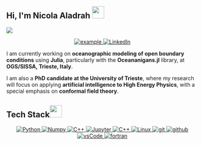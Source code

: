 ## Hi, I'm Nicola Aladrah <img src = "https://raw.githubusercontent.com/MartinHeinz/MartinHeinz/master/wave.gif" width = 32px height = 32px>

<p>
  <a href="https://github.com/DenverCoder1/readme-typing-svg"><img src="https://readme-typing-svg.herokuapp.com?&font=IBM+Plex+Sans&color=abcdef&size=20&lines=Welcome+to+my+GitHub+Profile!;I'm+a+Theoretical+Physicist;I+am+also+HPC+specialist+by+training" /></a>
</p>

<p align ="center">
  <a href="mailto:niccolo1996.na@gmail.com?subject=Feedback%20From%20Github&body=Hello," target="_blank">
    <img src="https://img.shields.io/badge/Email-D14836?style=for-the-badge&logo=gmail&logoColor=white" alt="example"/>
  </a>
   <a href="https://www.linkedin.com/in/nicola-aladrah-76a460280/" target="_blank">
    <img alt="LinkedIn" src="https://img.shields.io/badge/LinkedIn-0077B5?style=for-the-badge&logo=linkedin&logoColor=white">
  </a>   
  </p>

<p>
I am currently working on <b>oceanographic modeling of open boundary conditions</b> using <b>Julia</b>, particularly with the <b>Oceananigans.jl</b> library, at <b>OGS/SISSA, Trieste, Italy</b>.

I am also a <b>PhD candidate at the University of Trieste</b>, where my research will focus on applying <b>artificial intelligence to High Energy Physics</b>, with a special emphasis on <b>conformal field theory</b>.
<p>

## Tech Stack<img src = "https://media2.giphy.com/media/QssGEmpkyEOhBCb7e1/giphy.gif?cid=ecf05e47a0n3gi1bfqntqmob8g9aid1oyj2wr3ds3mg700bl&rid=giphy.gif" width = 32px> 

<p align="center">
  <a href="https://www.python.org" target="_blank">
    <img alt="Python" src="https://img.shields.io/badge/Python-3776AB?style=for-the-badge&logo=python&logoColor=white">
  </a>

   <a href="https://numpy.org/" target="_blank">
    <img alt="Numpy" src="https://img.shields.io/badge/Numpy-777BB4?style=for-the-badge&logo=numpy&logoColor=white">
  </a>

  <a href="https://matplotlib.org/" target="_blank">
    <img alt="C++" src="https://img.shields.io/badge/MATPLOTLIB-32ABFF.svg?style=for-the-badge&logo=python&logoColor=white">
  </a>
  
  <a href="https://www.wolfram.com/mathematica/" target="_blank">
    <img alt="Jupyter" src="https://img.shields.io/badge/MATHEMATICA-900051.svg?&style=for-the-badge&logo=wolframmathematica&logoColor=white">
  </a>
  
  <a href="https://cplusplus.com/" target="_blank">
    <img alt="C++" src="https://img.shields.io/badge/C%2B%2B-FF0000.svg?style=for-the-badge&logo=cplusplus&logoColor=white">
  </a>
  
  <a href="https://www.linux.org/" target="_blank">
    <img alt="Linux" src="https://img.shields.io/badge/LINUX-000000.svg?style=for-the-badge&logo=linux&logoColor=white">
  </a>
  
  <a href="https://git-scm.com/" target="_blank">
    <img src="https://img.shields.io/badge/git-F05032.svg?style=for-the-badge&logo=git&logoColor=white"
      alt="git"/>
  </a>
  <a href="https://github.com/Jh0mpis" target="_blank">
    <img src="https://img.shields.io/badge/github-181717.svg?style=for-the-badge&logo=github&logoColor=white" alt="github" />
  </a>
  <a href="https://code.visualstudio.com/" target="_blank">
    <img src="https://img.shields.io/badge/vscode-007ACC.svg?style=for-the-badge&logo=visualstudiocode&logoColor=white" alt="vsCode"/> 
  </a>
  
  </a>
  <a href="https://fortran-lang.org/" target="_blank">
    <img src="https://img.shields.io/badge/Fortran-734F96?logo=fortran&logoColor=fff" alt="fortran"/>
  </a>
</p>
